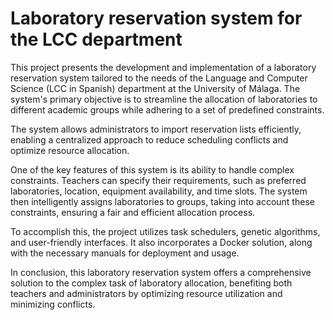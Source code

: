 # Laboratory reservation system for the LCC department

This project presents the development and implementation of a laboratory reservation system tailored to the needs of the Language and Computer Science (LCC in Spanish) department at the University of Málaga. The system's primary objective is to streamline the allocation of laboratories to different academic groups while adhering to a set of predefined constraints.

The system allows administrators to import reservation lists efficiently, enabling a centralized approach to reduce scheduling conflicts and optimize resource allocation.

One of the key features of this system is its ability to handle complex constraints. Teachers can specify their requirements, such as preferred laboratories, location, equipment availability, and time slots. The system then intelligently assigns laboratories to groups, taking into account these constraints, ensuring a fair and efficient allocation process.

To accomplish this, the project utilizes task schedulers, genetic algorithms, and user-friendly interfaces. It also incorporates a Docker solution, along with the necessary manuals for deployment and usage.

In conclusion, this laboratory reservation system offers a comprehensive solution to the complex task of laboratory allocation, benefiting both teachers and administrators by optimizing resource utilization and minimizing conflicts.
